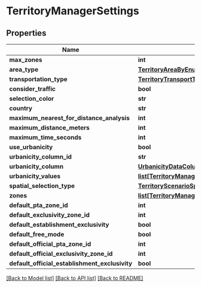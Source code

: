 # TerritoryManagerSettings

## Properties
Name | Type | Description | Notes
------------ | ------------- | ------------- | -------------
**max_zones** | **int** |  | [optional] 
**area_type** | [**TerritoryAreaByEnum**](TerritoryAreaByEnum.md) |  | [optional] 
**transportation_type** | [**TerritoryTransportTypeEnum**](TerritoryTransportTypeEnum.md) |  | [optional] 
**consider_traffic** | **bool** |  | [optional] 
**selection_color** | **str** |  | [optional] 
**country** | **str** |  | [optional] 
**maximum_nearest_for_distance_analysis** | **int** |  | [optional] 
**maximum_distance_meters** | **int** |  | [optional] 
**maximum_time_seconds** | **int** |  | [optional] 
**use_urbanicity** | **bool** |  | [optional] 
**urbanicity_column_id** | **str** |  | [optional] 
**urbanicity_column** | [**UrbanicityDataColumn**](UrbanicityDataColumn.md) |  | [optional] 
**urbanicity_values** | [**list[TerritoryManagerUrbanicity]**](TerritoryManagerUrbanicity.md) |  | [optional] 
**spatial_selection_type** | [**TerritoryScenarioSpatialSelectionTypeEnum**](TerritoryScenarioSpatialSelectionTypeEnum.md) |  | [optional] 
**zones** | [**list[TerritoryManagementZone]**](TerritoryManagementZone.md) |  | [optional] 
**default_pta_zone_id** | **int** |  | [optional] 
**default_exclusivity_zone_id** | **int** |  | [optional] 
**default_establishment_exclusivity** | **bool** |  | [optional] 
**default_free_mode** | **bool** |  | [optional] 
**default_official_pta_zone_id** | **int** |  | [optional] 
**default_official_exclusivity_zone_id** | **int** |  | [optional] 
**default_official_establishment_exclusivity** | **bool** |  | [optional] 

[[Back to Model list]](../README.md#documentation-for-models) [[Back to API list]](../README.md#documentation-for-api-endpoints) [[Back to README]](../README.md)


